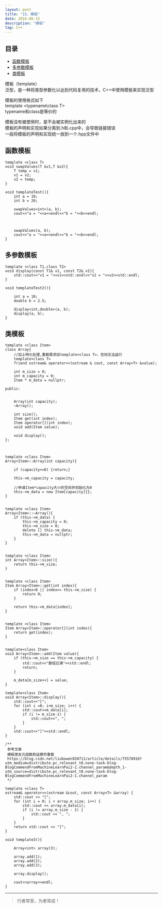 ```yaml
---
layout: post
title: "15、模板"
date: 2016-06-15
description: "模板"
tag: C++
---
```












## 目录

* [函数模板](#content1)
* [多参数模板](#content2)
* [类模板](#content3)




模板（template）       
泛型，是一种将类型参数化以达到代码复用的技术，C++中使用模板来实现泛型       

模板的使用格式如下       
template <typename\class T>       
typename和class是等价的       

模板没有被使用时，是不会被实例化出来的       
模板的声明和实现如果分离到.h和.cpp中，会导致链接错误       
一般将模板的声明和实现统一放到一个.hpp文件中       


<!-- ************************************************ -->
## <a id="content1"></a>函数模板

```
template <class T>
void swapValues(T &v1,T &v2){
    T temp = v1;
    v1 = v2;
    v2 = temp;
}
```

```
void templateTest(){
    int a = 10;
    int b = 20;
    
    swapValues<int>(a, b);
    cout<<"a = "<<a<<endl<<"b = "<<b<<endl;
    
    
    
    swapValues(a, b);
    cout<<"a = "<<a<<endl<<"b = "<<b<<endl;
}

```

<!-- ************************************************ -->
## <a id="content2"></a>多参数模板

```
template <class T1,class T2>
void display(const T1& v1, const T2& v2){
    std::cout<<"v1 = "<<v1<<std::endl<<"v2 = "<<v2<<std::endl;
}
```

```
void templateTest2(){
    
    int a = 10;
    double b = 2.5;
    
    display<int,double>(a, b);
    display(a, b);
}
```

<!-- ************************************************ -->
## <a id="content3"></a>类模板

```
template <class Item>
class Array{
    //加上特化处理,重载需添加template<class T>，否则无法运行
    template<class T>
    friend ostream& operator<<(ostream & cout, const Array<T> &value);
    
    int m_size = 0;
    int m_capacity = 0;
    Item * m_data = nullptr;
    
public:

    
    Array(int capacity);
    ~Array();
    
    int size();
    Item get(int index);
    Item operator[](int index);
    void add(Item value);
    
    void display();
};



template <class Item>
Array<Item>::Array(int capacity){
    
    if (capacity<=0) {return;}
    
    this->m_capacity = capacity;
    
    //申请Item*capacity大小的空间并初始化为0
    this->m_data = new Item[capacity]{};
}


template <class Item>
Array<Item>::~Array(){
    if (this->m_data) {
        this->m_capacity = 0;
        this->m_size = 0;
        delete [] this->m_data;
        this->m_data = nullptr;
    }
}


template <class Item>
int Array<Item>::size(){
    return this->m_size;
}


template <class Item>
Item Array<Item>::get(int index){
    if (index<0 || index>= this->m_size) {
        return 0;
    }
    
    return this->m_data[index];
}


template <class Item>
Item Array<Item>::operator[](int index){
    return get(index);
}


template<class Item>
void Array<Item>::add(Item value){
    if (this->m_size == this->m_capacity) {
        std::cout<<"数组已满"<<std::endl;
        return;
    }
        
    m_data[m_size++] = value;
}

template<class Item>
void Array<Item>::display(){
    std::cout<<"[";
    for (int i =0; i<m_size; i++) {
        std::cout<<m_data[i];
        if (i != m_size-1) {
            std::cout<<", ";
        }
    }
    std::cout<<"]"<<std::endl;
}

/**
 参考文章
 模板类友元函数和运算符重载
 https://blog.csdn.net/liubowen920711/article/details/75578910?utm_medium=distribute.pc_relevant_t0.none-task-blog-BlogCommendFromMachineLearnPai2-1.channel_param&depth_1-utm_source=distribute.pc_relevant_t0.none-task-blog-BlogCommendFromMachineLearnPai2-1.channel_param
 */

template <class T>
ostream& operator<<(ostream &cout, const Array<T> &array) {
    std::cout << "[";
    for (int i = 0; i < array.m_size; i++) {
        std::cout << array.m_data[i];
        if (i != array.m_size - 1) {
            std::cout << ", ";
        }
    }
    return std::cout << "]";
}
```

```
void template3(){
    
    Array<int> array(3);
    
    array.add(1);
    array.add(2);
    array.add(3);
    
    array.display();
    
    cout<<array<<endl;
}

```



----------
>  行者常至，为者常成！


